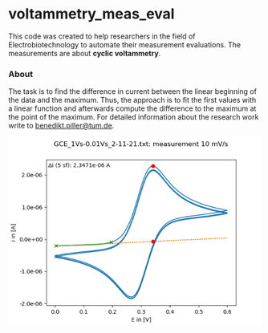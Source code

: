 # voltammetry_meas_eval

This code was created to help researchers in the field of Electrobiotechnology  to automate their measurement evaluations. The measurements are about **cyclic voltammetry**. 

### About
The task is to find the difference in current between the linear beginning of the data and the maximum. Thus, the approach is to fit the first values with a linear function and afterwards compute the difference to the maximum at the point of the maximum.
For detailed information about the research work write to benedikt.piller@tum.de.


![example evaluation plot](https://github.com/bielseb/voltammetry_meas_eval/blob/main/GCE_1Vs-0.01Vs_2-11-21_meas10.png?raw=true)
